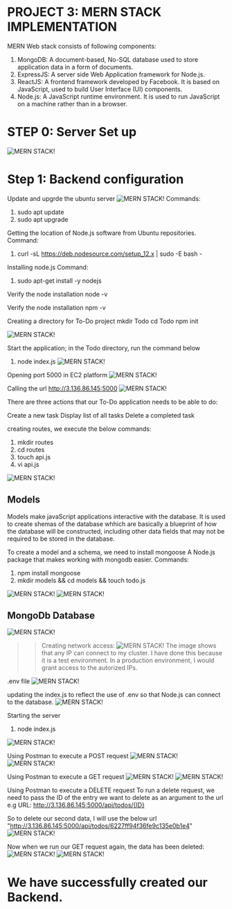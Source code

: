# PROJECT 3: MERN STACK IMPLEMENTATION

MERN Web stack consists of following components:

1) MongoDB: A document-based, No-SQL database used to store application data in a form of documents.
2) ExpressJS: A server side Web Application framework for Node.js.
3) ReactJS: A frontend framework developed by Facebook. It is based on JavaScript, used to build User Interface (UI) components.
4) Node.js: A JavaScript runtime environment. It is used to run JavaScript on a machine rather than in a browser.

# STEP 0: Server Set up
![MERN STACK!](images/p3ss1.png)

# Step 1: Backend configuration
Update and upgrde the ubuntu server
![MERN STACK!](images/p3ss2.png)
Commands:
1) sudo apt update
2) sudo apt upgrade

Getting the location of Node.js software from Ubuntu repositories.
Command:
1) curl -sL https://deb.nodesource.com/setup_12.x | sudo -E bash -

Installing node.js
Command:
1) sudo apt-get install -y nodejs

Verify the node installation 
node -v

Verify the node installation
npm -v

Creating a directory  for To-Do project
mkdir Todo
cd Todo
npm init

![MERN STACK!](images/p3ss3.png)

Start the application; in the Todo directory, run the command below
1) node index.js
![MERN STACK!](images/p3ss4.png)

Opening port 5000 in EC2 platform
![MERN STACK!](images/p3ss5.png)

Calling the url
http://3.136.86.145:5000
![MERN STACK!](images/p3ss6.png)


There are three actions that our To-Do application needs to be able to do:

Create a new task
Display list of all tasks
Delete a completed task

creating routes, we execute the below commands:
1) mkdir routes
2) cd routes
3) touch api.js
4) vi api.js

![MERN STACK!](images/p3ss7.png)

## Models

Models make javaScript applications interactive with the database. It is used to create shemas of the database whhich are basically a blueprint of how the database will be constructed, including other data fields that may not be required to be stored in the database.

To create a model and a schema, we need to install mongoose
A Node.js package that makes working with mongodb easier.
Commands:

1) npm install mongoose
2) mkdir models && cd models && touch todo.js

![MERN STACK!](images/p3ss8.png)
![MERN STACK!](images/p3ss9.png)

## MongoDb Database
![MERN STACK!](images/p3ss10.png)

>> Creating network access:
![MERN STACK!](images/p3ss11.png)
The image shows that any IP can connect to my cluster. I have done this because it is a test environment. In a production environment, I would grant access to the autorized IPs.

.env file
![MERN STACK!](images/p3ss12.png)

updating the index.js to reflect the use of .env so that Node.js can connect to the database.
![MERN STACK!](images/p3ss13.png)

Starting the server
1) node index.js

![MERN STACK!](images/p3ss14.png)

Using Postman to execute a POST request
![MERN STACK!](images/p3ss15.png)
![MERN STACK!](images/p3ss17.png)

Using Postman to execute a GET request
![MERN STACK!](images/p3ss16.png)
![MERN STACK!](images/p3ss18.png)

Using Postman to execute a DELETE request
To run a delete request, we need to pass the ID of the entry we want to delete as an argument to the url
e.g URL: http://3.136.86.145:5000/api/todos/{ID}

So to delete our second data, I will use the below url
"http://3.136.86.145:5000/api/todos/6227ff94f36fe9c135e0b1e4"
![MERN STACK!](images/p3ss19.png)

Now when we run our GET request again, the data has been deleted:
![MERN STACK!](images/p3ss20.png)
![MERN STACK!](images/p3ss21.png)

# We have successfully created our Backend.